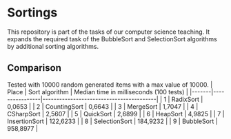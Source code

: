 # Sortings

This repository is part of the tasks of our computer science teaching. It expands the required task of the BubbleSort and SelectionSort algorithms by additional sorting algorithms.

## Comparison
Tested with 10000 random generated items with a max value of 10000.
| Place | Sort algorithm | Median time in milliseconds (100 tests) |
|-------|----------------|-----------------------------------------|
| 1     | RadixSort      | 0,0653                                  |
| 2     | CountingSort   | 0,6643                                  |
| 3     | MergeSort      | 1,7047                                  |
| 4     | CSharpSort     | 2,5607                                  |
| 5     | QuickSort      | 2,6899                                  |
| 6     | HeapSort       | 4,9825                                  |
| 7     | InsertionSort  | 122,6233                                |
| 8     | SelectionSort  | 184,9232                                |
| 9     | BubbleSort     | 958,8977                                |
